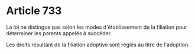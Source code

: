 # Article 733

La loi ne distingue pas selon les modes d'établissement de la filiation pour déterminer les parents appelés à succéder.

Les droits résultant de la filiation adoptive sont réglés au titre de l'adoption.
